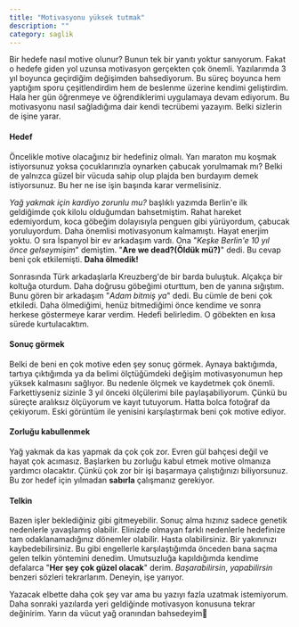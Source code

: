 ```yaml
---
title: "Motivasyonu yüksek tutmak"
description: ""
category: saglik
---
```

Bir hedefe nasıl motive olunur? Bunun tek bir yanıtı yoktur sanıyorum. Fakat o hedefe giden yol uzunsa motivasyon gerçekten çok önemli. Yazılarımda 3 yıl boyunca geçirdiğim değişimden bahsediyorum. Bu süreç boyunca hem yaptığım sporu çeşitlendirdim hem de beslenme üzerine kendimi geliştirdim. Hala her gün öğrenmeye ve öğrendiklerimi uygulamaya devam ediyorum. Bu motivasyonu nasıl sağladığıma dair kendi tecrübemi yazayım. Belki sizlerin de işine yarar.

#### Hedef
Öncelikle motive olacağınız bir hedefiniz olmalı. Yarı maraton mu koşmak istiyorsunuz yoksa çocuklarınızla oynarken çabucak yorulmamak mı? Belki de yalnızca güzel bir vücuda sahip olup plajda ben burdayım demek istiyorsunuz. Bu her ne ise işin başında karar vermelisiniz.

*Yağ yakmak için kardiyo zorunlu mu?* başlıklı yazımda Berlin'e ilk geldiğimde çok kilolu olduğumdan bahsetmiştim. Rahat hareket edemiyordum, koca göbeğim dolayısıyla penguen gibi yürüyordum, çabucak yoruluyordum. Daha önemlisi motivasyonum kalmamıştı. Hayat enerjim yoktu. O sıra İspanyol bir ev arkadaşım vardı. Ona "*Keşke Berlin'e 10 yıl önce gelseymişim*" demiştim. "**Are we dead?(Öldük mü?)**" dedi. Bu cevap beni çok etkilemişti. **Daha ölmedik!**

Sonrasında Türk arkadaşlarla Kreuzberg'de bir barda buluştuk. Alçakça bir koltuğa oturdum. Daha doğrusu göbeğimi oturttum, ben de yanına sığıştım. Bunu gören bir arkadaşım "*Adam bitmiş ya*" dedi. Bu cümle de beni çok etkiledi. Daha ölmediğimi, henüz bitmediğimi önce kendime ve sonra herkese göstermeye karar verdim. Hedefi belirledim. O göbekten en kısa sürede kurtulacaktım.

#### Sonuç görmek
Belki de beni en çok motive eden şey sonuç görmek. Aynaya baktığımda, tartıya çıktığımda ya da belimi ölçtüğümdeki değişim motivasyonumun hep yüksek kalmasını sağlıyor. Bu nedenle ölçmek ve kaydetmek çok önemli. Farkettiyseniz sizinle 3 yıl önceki ölçülerimi bile paylaşabiliyorum. Çünkü bu süreçte aralıksız ölçüyorum ve kayıt tutuyorum. Hatta bolca fotoğraf da çekiyorum. Eski görüntüm ile yenisini karşılaştırmak beni çok motive ediyor.

#### Zorluğu kabullenmek
Yağ yakmak da kas yapmak da çok çok zor. Evren gül bahçesi değil ve hayat çok acımasız. Başlarken bu zorluğu kabul etmek motive olmanıza yardımcı olacaktır. Çünkü çok zor bir işi başarmaya çalıştığınızı biliyorsunuz. Bu zor hedef için yılmadan **sabırla** çalışmanız gerekiyor.

#### Telkin
Bazen işler beklediğiniz gibi gitmeyebilir. Sonuç alma hızınız sadece genetik nedenlerle yavaşlamış olabilir. Elinizde olmayan farklı nedenlerle hedefinize tam odaklanamadığınız dönemler olabilir. Hasta olabilirsiniz. Bir yakınınızı kaybedebilirsiniz. Bu gibi engellerle karşılaştığımda önceden bana saçma gelen telkin yöntemini denedim. Umutsuzluğa kapıldığımda kendime defalarca "**Her şey çok güzel olacak**" derim. *Başarabilirsin*, *yapabilirsin* benzeri sözleri tekrarlarım. Deneyin, işe yarıyor.

Yazacak elbette daha çok şey var ama bu yazıyı fazla uzatmak istemiyorum. Daha sonraki yazılarda yeri geldiğinde motivasyon konusuna tekrar değinirim. Yarın da vücut yağ oranından bahsedeyim👋

